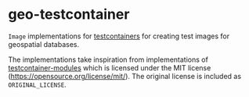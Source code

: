 # geo-testcontainer

`Image` implementations for [testcontainers](https://crates.io/crates/testcontainers) for
creating test images for geospatial databases.

The implementations take inspiration from implementations of
[testcontainer-modules](https://github.com/testcontainers/testcontainers-rs-modules-community)
which is licensed under the MIT license (https://opensource.org/license/mit/). The original
license is included as `ORIGINAL_LICENSE`.